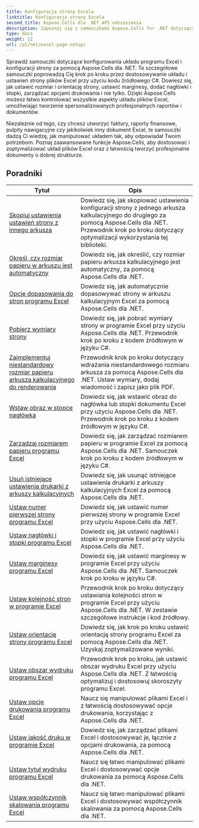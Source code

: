 ```yaml
---
title: Konfiguracja strony Excela
linktitle: Konfiguracja strony Excela
second_title: Aspose.Cells dla .NET API odniesienia
description: Zapoznaj się z samouczkami Aspose.Cells for .NET dotyczącymi konfigurowania układu strony programu Excel. Z łatwością dostosowuj swoje pliki Excel.
type: docs
weight: 12
url: /pl/net/excel-page-setup/
---
```

Sprawdź samouczki dotyczące konfigurowania układu programu Excel i konfiguracji strony za pomocą Aspose.Cells dla .NET. Te szczegółowe samouczki poprowadzą Cię krok po kroku przez dostosowywanie układu i ustawień strony plików Excel przy użyciu kodu źródłowego C#. Dowiesz się, jak ustawić rozmiar i orientację strony, ustawić marginesy, dodać nagłówki i stopki, zarządzać opcjami drukowania i nie tylko. Dzięki Aspose.Cells możesz łatwo kontrolować wszystkie aspekty układu plików Excel, umożliwiając tworzenie spersonalizowanych profesjonalnych raportów i dokumentów.

Niezależnie od tego, czy chcesz utworzyć faktury, raporty finansowe, pulpity nawigacyjne czy jakikolwiek inny dokument Excel, te samouczki dadzą Ci wiedzę, jak manipulować układem tak, aby odpowiadał Twoim potrzebom. Poznaj zaawansowane funkcje Aspose.Cells, aby dostosować i zoptymalizować układ plików Excel oraz z łatwością tworzyć profesjonalne dokumenty o dobrej strukturze.

## Poradniki 
| Tytuł | Opis |
| --- | --- |
| [Skopiuj ustawienia ustawień strony z innego arkusza](./copy-page-setup-settings-from-other-worksheet/) | Dowiedz się, jak skopiować ustawienia konfiguracji strony z jednego arkusza kalkulacyjnego do drugiego za pomocą Aspose.Cells dla .NET. Przewodnik krok po kroku dotyczący optymalizacji wykorzystania tej biblioteki. |  
| [Określ, czy rozmiar papieru w arkuszu jest automatyczny](./determine-if-paper-size-of-worksheet-is-automatic/) | Dowiedz się, jak określić, czy rozmiar papieru arkusza kalkulacyjnego jest automatyczny, za pomocą Aspose.Cells dla .NET. |  
| [Opcje dopasowania do stron programu Excel](./fit-to-excel-pages-options/) | Dowiedz się, jak automatycznie dopasowywać strony w arkuszu kalkulacyjnym Excel za pomocą Aspose.Cells dla .NET. |  
| [Pobierz wymiary strony](./get-page-dimensions/) | Dowiedz się, jak pobrać wymiary strony w programie Excel przy użyciu Aspose.Cells dla .NET. Przewodnik krok po kroku z kodem źródłowym w języku C#. |  
| [Zaimplementuj niestandardowy rozmiar papieru arkusza kalkulacyjnego do renderowania](./implement-custom-paper-size-of-worksheet-for-rendering/) | Przewodnik krok po kroku dotyczący wdrażania niestandardowego rozmiaru arkusza za pomocą Aspose.Cells dla .NET. Ustaw wymiary, dodaj wiadomość i zapisz jako plik PDF. |  
| [Wstaw obraz w stopce nagłówka](./insert-image-in-header-footer/) | Dowiedz się, jak wstawić obraz do nagłówka lub stopki dokumentu Excel przy użyciu Aspose.Cells dla .NET. Przewodnik krok po kroku z kodem źródłowym w języku C#. |  
| [Zarządzaj rozmiarem papieru programu Excel](./manage-excel-paper-size/) | Dowiedz się, jak zarządzać rozmiarem papieru w programie Excel za pomocą Aspose.Cells dla .NET. Samouczek krok po kroku z kodem źródłowym w języku C#. |  
| [Usuń istniejące ustawienia drukarki z arkuszy kalkulacyjnych](./remove-existing-printer-settings-of-worksheets/) | Dowiedz się, jak usunąć istniejące ustawienia drukarki z arkuszy kalkulacyjnych Excel za pomocą Aspose.Cells dla .NET. |  
| [Ustaw numer pierwszej strony programu Excel](./set-excel-first-page-number/) | Dowiedz się, jak ustawić numer pierwszej strony w programie Excel przy użyciu Aspose.Cells dla .NET. |  
| [Ustaw nagłówki i stopki programu Excel](./set-excel-headers-and-footers/) | Dowiedz się, jak ustawić nagłówki i stopki w programie Excel przy użyciu Aspose.Cells dla .NET. |  
| [Ustaw marginesy programu Excel](./set-excel-margins/) | Dowiedz się, jak ustawić marginesy w programie Excel przy użyciu Aspose.Cells dla .NET. Samouczek krok po kroku w języku C#. |  
| [Ustaw kolejność stron w programie Excel](./set-excel-page-order/) | Przewodnik krok po kroku dotyczący ustawiania kolejności stron w programie Excel przy użyciu Aspose.Cells dla .NET. W zestawie szczegółowe instrukcje i kod źródłowy. |  
| [Ustaw orientację strony programu Excel](./set-excel-page-orientation/) | Dowiedz się, jak krok po kroku ustawić orientację strony programu Excel za pomocą Aspose.Cells dla .NET. Uzyskaj zoptymalizowane wyniki. |  
| [Ustaw obszar wydruku programu Excel](./set-excel-print-area/) | Przewodnik krok po kroku, jak ustawić obszar wydruku Excel przy użyciu Aspose.Cells dla .NET. Z łatwością optymalizuj i dostosowuj skoroszyty programu Excel. |  
| [Ustaw opcje drukowania programu Excel](./set-excel-print-options/) | Naucz się manipulować plikami Excel i z łatwością dostosowywać opcje drukowania, korzystając z Aspose.Cells dla .NET. |  
| [Ustaw jakość druku w programie Excel](./set-excel-print-quality/) | Dowiedz się, jak zarządzać plikami Excel i dostosowywać je, łącznie z opcjami drukowania, za pomocą Aspose.Cells dla .NET. |  
| [Ustaw tytuł wydruku programu Excel](./set-excel-print-title/) | Naucz się łatwo manipulować plikami Excel i dostosowywać opcje drukowania za pomocą Aspose.Cells dla .NET. |  
| [Ustaw współczynnik skalowania programu Excel](./set-excel-scaling-factor/) | Naucz się łatwo manipulować plikami Excel i dostosowywać współczynnik skalowania za pomocą Aspose.Cells dla .NET. |  